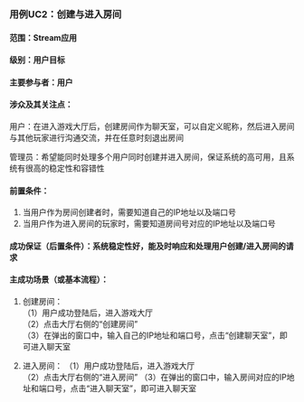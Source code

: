 ### 用例UC2：创建与进入房间  

#### 范围：Stream应用

#### 级别：用户目标

#### 主要参与者：用户

#### 涉众及其关注点：  

用户：在进入游戏大厅后，创建房间作为聊天室，可以自定义昵称，然后进入房间与其他玩家进行沟通交流，并在任意时刻退出房间  

管理员：希望能同时处理多个用户同时创建并进入房间，保证系统的高可用，且系统有很高的稳定性和容错性  

#### 前置条件：
1. 当用户作为房间创建者时，需要知道自己的IP地址以及端口号
2. 当用户作为进入房间的玩家时，需要知道房间号对应的IP地址以及端口号  
   
#### 成功保证（后置条件）：系统稳定性好，能及时响应和处理用户创建/进入房间的请求  

#### 主成功场景（或基本流程）：  
1. 创建房间：  
（1）用户成功登陆后，进入游戏大厅  
（2）点击大厅右侧的“创建房间”  
（3）在弹出的窗口中，输入自己的IP地址和端口号，点击“创建聊天室”，即可进入聊天室   

2. 进入房间：
（1）用户成功登陆后，进入游戏大厅  
（2）点击大厅右侧的“进入房间”
（3）在弹出的窗口中，输入房间对应的IP地址和端口号，点击“进入聊天室”，即可进入聊天室